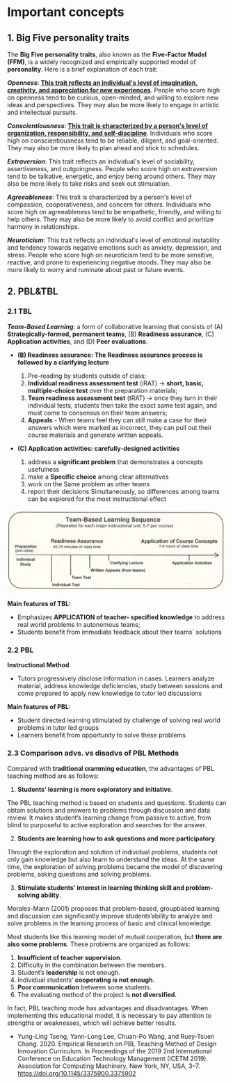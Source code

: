 # Important concepts


## 1. Big Five personality traits

The **Big Five personality traits**, also known as the **Five-Factor Model (FFM)**, is a widely recognized and empirically supported model of **personality**. Here is a brief explanation of each trait:

***Openness***: <u>**This trait reflects an individual's level of imagination, creativity, and appreciation for new experiences**</u>. People who score high on openness tend to be curious, open-minded, and willing to explore new ideas and perspectives. They may also be more likely to engage in artistic and intellectual pursuits.

***Conscientiousness***: <u>**This trait is characterized by a person's level of organization, responsibility, and self-discipline**</u>. Individuals who score high on conscientiousness tend to be reliable, diligent, and goal-oriented. They may also be more likely to plan ahead and stick to schedules.

***Extraversion***: This trait reflects an individual's level of sociability, assertiveness, and outgoingness. People who score high on extraversion tend to be talkative, energetic, and enjoy being around others. They may also be more likely to take risks and seek out stimulation.

***Agreeableness***: This trait is characterized by a person's level of compassion, cooperativeness, and concern for others. Individuals who score high on agreeableness tend to be empathetic, friendly, and willing to help others. They may also be more likely to avoid conflict and prioritize harmony in relationships.

***Neuroticism***: This trait reflects an individual's level of emotional instability and tendency towards negative emotions such as anxiety, depression, and stress. People who score high on neuroticism tend to be more sensitive, reactive, and prone to experiencing negative moods. They may also be more likely to worry and ruminate about past or future events.



## 2. PBL&TBL

### 2.1 TBL

***Team-Based Learning***: a form of collaborative learning that consists of (A) **Strategically-formed, permanent teams**, (B) **Readiness assurance**, (C) **Application activities**, and (D) **Peer evaluations**.



* **(B) Readiness assurance: The Readiness assurance process is followed by a clarifying lecture**
    1. Pre-reading by students outside of class;
    2. **Individual readiness assessment test** (iRAT) $\rightarrow$ **short, basic, multiple-choice test** over the preparation materials;
    3. **Team readiness assessment test** (tRAT) $\rightarrow$ once they turn in their individual tests, students then take the exact same test again, and must come to consensus on their team answers;
    4. **Appeals** - When teams feel they can still make a case for their answers which were marked as incorrect, they can pull out their course materials and generate written appeals.


* **(C) Application activities: carefully-designed activities**
    1. address a **significant problem** that demonstrates a concepts usefulness
    2. make a **Specific choice** among clear alternatives
    3. work on the Same problem as other teams
    4. report their decisions Simultaneously, so differences among teams can be explored for the most instructional effect


![The Structure of TBL](../Pictures%20and%20Graphs/TBL_Structure.png)



**Main features of TBL:**

* Emphasizes **APPLICATION of teacher- specified knowledge** to address real world problems In autonomous teams;
* Students benefit from immediate feedback about their teams` solutions




### 2.2 PBL

**Instructional Method**
* Tutors progressively disclose Information in cases. Learners analyze material, address knowledge deficiencies, study between sessions and come prepared to apply new knowledge to tutor led discussions




**Main features of PBL:**
* Student directed learning stimulated by challenge of solving real world problems in tutor led groups
* Learners benefit from opportunity to solve these problems



### 2.3 Comparison advs. vs disadvs of PBL Methods


Compared with **traditional cramming education**, the advantages of
PBL teaching method are as follows:


1. **Students' learning is more exploratory and initiative**.

The PBL teaching method is based on students and questions. Students can obtain solutions and answers to problems through discussion and data review. It makes student’s learning change from passive to active, from blind to purposeful to active
exploration and searches for the answer.

2. **Students are learning how to ask questions and more participatory**.

Through the exploration and solution of individual problems, students not only gain knowledge but also learn to understand the ideas. At the same time, the exploration of solving problems became the model of discovering problems, asking questions and
solving problems.

3. **Stimulate students’ interest in learning thinking skill and problem-solving ability**.

Morales-Mann (2001) proposes that problem-based, groupbased learning and discussion can significantly improve students’ability to analyze and solve problems in the learning process of basic and clinical knowledge.



Most students like this learning model of mutual cooperation, but **there are also some problems**. These problems are organized as follows:
1. **Insufficient of teacher supervision**.
2. Difficulty in the combination between the members.
3. Student’s **leadership** is not enough.
4. Individual students’ **cooperating is not enough**.
5. **Poor communication** between some students.
6. The evaluating method of the project is **not diversified**.


In fact, PBL teaching mode has advantages and disadvantages. When implementing this educational model, it is necessary to pay attention to strengths or weaknesses, which will achieve better results.

   * Yung-Ling Tseng, Yann-Long Lee, Chuan-Po Wang, and Ruey-Tsuen Chang. 2020. Empirical Research on PBL Teaching Method of Design Innovation Curriculum. In Proceedings of the 2019 2nd International Conference on Education Technology Management (ICETM 2019). Association for Computing Machinery, New York, NY, USA, 3–7. https://doi.org/10.1145/3375900.3375902
